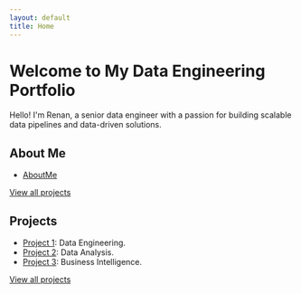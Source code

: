 ```yaml
---
layout: default
title: Home
---
```


# Welcome to My Data Engineering Portfolio

Hello! I'm Renan, a senior data engineer with a passion for building scalable data pipelines and data-driven solutions.

## About Me

- [AboutMe](about)

[View all projects](projects)

## Projects

- [Project 1](projects#project1): Data Engineering.
- [Project 2](projects#project2): Data Analysis.
- [Project 3](projects#project3): Business Intelligence.

[View all projects](projects)
